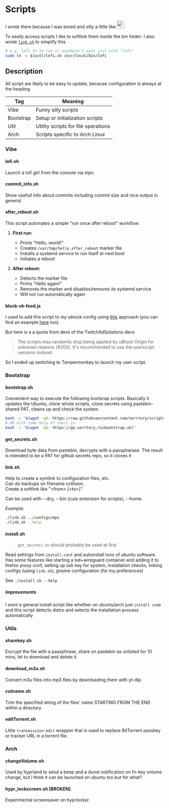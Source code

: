 # Scripts

<p>
I wrote them because I was bored and silly a little like
<img src="https://styles.redditmedia.com/t5_5x81u7/styles/communityIcon_t8en21sthsja1.jpg?width=128&frame=1&auto=webp&s=e541baf4fe498485bf557d8ba6b6fce82d497039" alt="r/silltcats" width="25" height="25">
</p>

To easily access scripts I like to softlink them inside the bin folder:
I also wrote [`link.sh`](#linksh--bootstrap) to simplify this.

```bash
# e.g. lofi.sh to run it anywhere I want just with "lofi"
sudo ln -s $(pwd)/lofi.sh /usr/local/bin/lofi
```

## Description

All script are likely to be easy to update, because configuration is always at the heading

| Tag       | Meaning                             |
| --------- | ----------------------------------- |
| Vibe      | Funny silly scripts                 |
| Bootstrap | Setup or initialization scripts     |
| Util      | Utility scripts for file operations |
| Arch      | Scripts specific to Arch Linux      |

### Vibe

#### lofi.sh

Launch a lofi girl from the console via mpv.

#### commit_info.sh

Show usefull info about commits including commit size and nice output in general.

#### after_reboot.sh

This script automates a simple "run once after reboot" workflow:

1. **First run:**

   - Prints "Hello, world!"
   - Creates `/var/tmp/hello_after_reboot` marker file
   - Installs a systemd service to run itself at next boot
   - Initiates a reboot

2. **After reboot:**
   - Detects the marker file
   - Prints "Hello again!"
   - Removes the marker and disables/removes its systemd service
   - Will not run automatically again

#### block-vk-feed.js

I used to add this script to my ublock config using [this](https://alex.balgavy.eu/org-roam/20220606184728-injecting-js-with-ublock-origin/)
approach (you can find an example [here](https://github.com/pixeltris/TwitchAdSolutions?tab=readme-ov-file#applying-a-script-ublock-origin) too).

But here is a a quote from devs of the TwitchAdSolutions devs

> The scripts may randomly stop being applied by uBlock Origin for unknown reasons (#200). It's recommended to use the userscript versions instead.

So I ended up switching to Tampermonkey to launch my user script.

### Bootstrap

#### bootstrap.sh

Convenient way to execute the following bootsrap scripts.
Basically it updates the Ubuntu, clone whole scripts,
clone secrets using pastebin-shared PAT, cleans up and check the system.

```bash
bash -c "$(wget -qO- https://raw.githubusercontent.com/sorrtory/scripts/refs/heads/master/bootstrap.sh)"
# OR with some help of short.io
bash -c "$(wget -qO- https://go.sorrtory.ru/bootstrap.sh)"
```

#### get_secrets.sh

Download byte data from pastebin, decrypts with a passpharase.
The result is intended to be a PAT for github secrets repo, so it clones it

#### link.sh

Help to create a symlink to configuration files, etc. \
Can do backups on filename collision. \
Create a softlink like "\<from> [\<to>]"

Can be used with --dry, --bin (cuts extension for scripts), --home.

_Example:_

```bash
./link.sh ../configs/mpv
./link.sh --help
```

#### install.sh

> `get_secrets.sh` should probably be used at first

Read settings from `install.conf` and autoinstall tons of ubuntu software.
Has some features like starting a lxd+wireguard container and adding it to firefox proxy conf,
setting up ssh key for system, installation checks, linking configs (using `link.sh`),
gnome configuration (for my preferences)

See `./install.sh --help`

##### Improvements

I want a general install script like whether on ubuntu/arch just `install code`
and this script detects distro and selects the installation process automatically

### Utils

#### sharekey.sh

Encrypt the file with a passphrase, share on pastebin as unlisted for 10 mins,
let to download and delete it.

#### download_m3u.sh

Convert m3u files into mp3 files by downloading them with yt-dlp.

#### cutname.sh

Trim the specified string of the files' name STARTING FROM THE END within a directory

#### editTorrent.sh

Little `transmission-edit` wrapper that is used to replace BitTorrent passkey or
tracker URL in a torrent file.

### Arch

#### changeVolume.sh

Used by hyprland to send a beep and a dunst notification on fn-key volume change,
but I think it can be launched on ubuntu too but for what?

#### hypr_lockscreen.sh [BROKEN]

Experimental screensaver on hyprlocker
